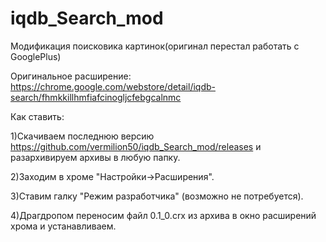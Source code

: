 # iqdb_Search_mod
Модификация поисковика картинок(оригинал перестал работать с GooglePlus)

Оригинальное расширение: https://chrome.google.com/webstore/detail/iqdb-search/fhmkkillhmfiafcinogljcfebgcalnmc



Как ставить:

1)Скачиваем последнюю версию https://github.com/vermilion50/iqdb_Search_mod/releases и разархивируем архивы в любую папку.

2)Заходим в хроме "Настройки->Расширения".

3)Ставим галку "Режим разработчика" (возможно не потребуется).

4)Драгдропом переносим файл 0.1_0.crx из архива в окно расширений хрома и устанавливаем.
